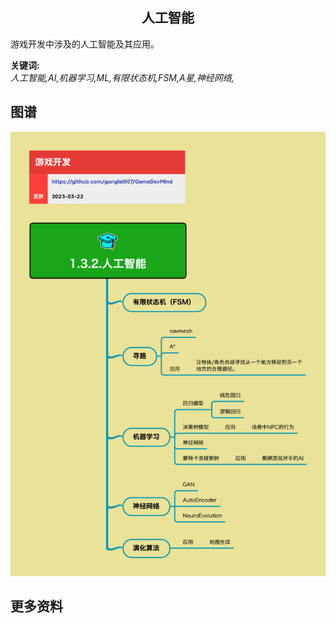 <h2 align="center">人工智能</h2>
<p>
游戏开发中涉及的人工智能及其应用。
</p>

**关键词:**<br/>
*人工智能,AI,机器学习,ML,有限状态机,FSM,A星,神经网络,*

## 图谱
![图片加载中...](../../exports/1.3.2.人工智能.png?raw=true)

## 更多资料
